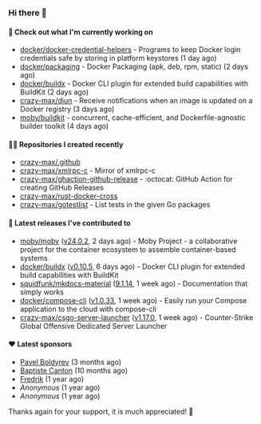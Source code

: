 ### Hi there 👋

#### 👷 Check out what I'm currently working on

- [docker/docker-credential-helpers](https://github.com/docker/docker-credential-helpers) - Programs to keep Docker login credentials safe by storing in platform keystores (1 day ago)
- [docker/packaging](https://github.com/docker/packaging) - Docker Packaging (apk, deb, rpm, static) (2 days ago)
- [docker/buildx](https://github.com/docker/buildx) - Docker CLI plugin for extended build capabilities with BuildKit (2 days ago)
- [crazy-max/diun](https://github.com/crazy-max/diun) - Receive notifications when an image is updated on a Docker registry (3 days ago)
- [moby/buildkit](https://github.com/moby/buildkit) - concurrent, cache-efficient, and Dockerfile-agnostic builder toolkit (4 days ago)

#### 👨‍💻 Repositories I created recently

- [crazy-max/.github](https://github.com/crazy-max/.github)
- [crazy-max/xmlrpc-c](https://github.com/crazy-max/xmlrpc-c) - Mirror of xmlrpc-c
- [crazy-max/ghaction-github-release](https://github.com/crazy-max/ghaction-github-release) - :octocat: GitHub Action for creating GitHub Releases
- [crazy-max/rust-docker-cross](https://github.com/crazy-max/rust-docker-cross)
- [crazy-max/gotestlist](https://github.com/crazy-max/gotestlist) - List tests in the given Go packages

#### 🚀 Latest releases I've contributed to

- [moby/moby](https://github.com/moby/moby) ([v24.0.2](https://github.com/moby/moby/releases/tag/v24.0.2), 2 days ago) - Moby Project - a collaborative project for the container ecosystem to assemble container-based systems
- [docker/buildx](https://github.com/docker/buildx) ([v0.10.5](https://github.com/docker/buildx/releases/tag/v0.10.5), 6 days ago) - Docker CLI plugin for extended build capabilities with BuildKit
- [squidfunk/mkdocs-material](https://github.com/squidfunk/mkdocs-material) ([9.1.14](https://github.com/squidfunk/mkdocs-material/releases/tag/9.1.14), 1 week ago) - Documentation that simply works
- [docker/compose-cli](https://github.com/docker/compose-cli) ([v1.0.33](https://github.com/docker/compose-cli/releases/tag/v1.0.33), 1 week ago) - Easily run your Compose application to the cloud with compose-cli
- [crazy-max/csgo-server-launcher](https://github.com/crazy-max/csgo-server-launcher) ([v1.17.0](https://github.com/crazy-max/csgo-server-launcher/releases/tag/v1.17.0), 1 week ago) - Counter-Strike Global Offensive Dedicated Server Launcher

#### ❤️ Latest sponsors
- [Pavel Boldyrev](https://github.com/bpg) (3 months ago)
- [Baptiste Canton](https://github.com/batmac) (10 months ago)
- [Fredrik](https://github.com/fredrikscode) (1 year ago)
- _Anonymous_ (1 year ago)
- _Anonymous_ (1 year ago)

Thanks again for your support, it is much appreciated! 🙏
